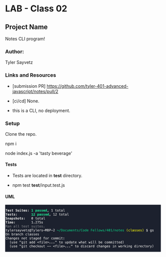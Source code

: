 # LAB - Class 02

## Project Name

Notes CLI program!

### Author:

Tyler Sayvetz

### Links and Resources

- [submission PR] https://github.com/tyler-401-advanced-javascript/notes/pull/2
- [ci/cd] None.

- this is a CLI, no deployment.

### Setup
Clone the repo.

npm i

node index.js -a 'tasty beverage'



#### Tests

- Tests are located in __test__ directory. 

- npm test __test__/input.test.js






#### UML

![UML diagram](assets/tests02.png)
